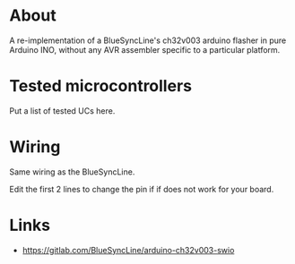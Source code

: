 About
=====

A re-implementation of a BlueSyncLine's ch32v003 arduino flasher in pure
Arduino INO, without any AVR assembler specific to a particular platform.

Tested microcontrollers
=======================

Put a list of tested UCs here.

Wiring
======

Same wiring as the BlueSyncLine.

Edit the first 2 lines to change the pin if if does not work for your board.

Links
=====

* https://gitlab.com/BlueSyncLine/arduino-ch32v003-swio
